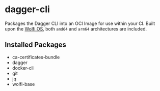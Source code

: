 # dagger-cli

Packages the Dagger CLI into an OCI Image for use within your CI. Built upon the [Wolfi OS](https://github.com/wolfi-dev/os), both `amd64` and `arm64` architectures are included.

## Installed Packages

- ca-certificates-bundle
- dagger
- docker-cli
- git
- jq
- wolfi-base
